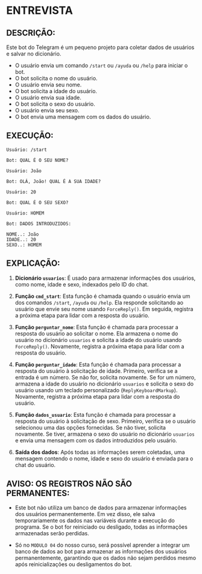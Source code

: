# ENTREVISTA
## DESCRIÇÃO:
Este bot do Telegram é um pequeno projeto para coletar dados de usuários e salvar no dicionário. 

* O usuário envia um comando `/start` ou `/ayuda` ou `/help` para iniciar o bot.
* O bot solicita o nome do usuário.
* O usuário envia seu nome.
* O bot solicita a idade do usuário.
* O usuário envia sua idade.
* O bot solicita o sexo do usuário.
* O usuário envia seu sexo.
* O bot envia uma mensagem com os dados do usuário.

## EXECUÇÃO:
```
Usuário: /start

Bot: QUAL É O SEU NOME?

Usuário: João

Bot: OLÁ, João! QUAL É A SUA IDADE?

Usuário: 20

Bot: QUAL É O SEU SEXO?

Usuário: HOMEM

Bot: DADOS INTRODUZIDOS:

NOME..: João
IDADE..: 20
SEXO..: HOMEM
```

## EXPLICAÇÃO:
1. **Dicionário `usuarios`**: É usado para armazenar informações dos usuários, como nome, idade e sexo, indexados pelo ID do chat.

2. **Função `cmd_start`**: Esta função é chamada quando o usuário envia um dos comandos `/start`, `/ayuda` ou `/help`. Ela responde solicitando ao usuário que envie seu nome usando `ForceReply()`. Em seguida, registra a próxima etapa para lidar com a resposta do usuário.

3. **Função `perguntar_nome`**: Esta função é chamada para processar a resposta do usuário ao solicitar o nome. Ela armazena o nome do usuário no dicionário `usuarios` e solicita a idade do usuário usando `ForceReply()`. Novamente, registra a próxima etapa para lidar com a resposta do usuário.

4. **Função `perguntar_idade`**: Esta função é chamada para processar a resposta do usuário à solicitação de idade. Primeiro, verifica se a entrada é um número. Se não for, solicita novamente. Se for um número, armazena a idade do usuário no dicionário `usuarios` e solicita o sexo do usuário usando um teclado personalizado (`ReplyKeyboardMarkup`). Novamente, registra a próxima etapa para lidar com a resposta do usuário.

5. **Função `dados_usuario`**: Esta função é chamada para processar a resposta do usuário à solicitação de sexo. Primeiro, verifica se o usuário selecionou uma das opções fornecidas. Se não tiver, solicita novamente. Se tiver, armazena o sexo do usuário no dicionário `usuarios` e envia uma mensagem com os dados introduzidos pelo usuário.

6. **Saída dos dados**: Após todas as informações serem coletadas, uma mensagem contendo o nome, idade e sexo do usuário é enviada para o chat do usuário.

## AVISO: OS REGISTROS NÃO SÃO PERMANENTES:
- Este bot não utiliza um banco de dados para armazenar informações dos usuários permanentemente. Em vez disso, ele salva temporariamente os dados nas variáveis durante a execução do programa. Se o bot for reiniciado ou desligado, todas as informações armazenadas serão perdidas.

- Só no `MODULO 04` do nosso curso, será possível aprender a integrar um banco de dados ao bot para armazenar as informações dos usuários permanentemente, garantindo que os dados não sejam perdidos mesmo após reinicializações ou desligamentos do bot.

